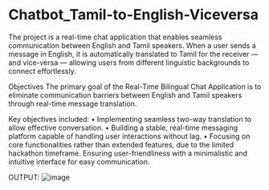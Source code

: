 # Chatbot_Tamil-to-English-Viceversa
The project is a real-time chat application that enables seamless communication between English and Tamil speakers. When a user sends a message in English, it is automatically translated to Tamil for the receiver — and vice-versa — allowing users from different linguistic backgrounds to connect effortlessly.

Objectives
The primary goal of the Real-Time Bilingual Chat Application is to eliminate communication barriers between English and Tamil speakers through real-time message translation.
 
 Key objectives included:
• Implementing seamless two-way translation to allow effective conversation.
• Building a stable, real-time messaging platform capable of handling user interactions without lag.
• Focusing on core functionalities rather than extended features, due to the limited hackathon timeframe.
Ensuring user-friendliness with a minimalistic and intuitive interface for easy communication.

OUTPUT:
![image](https://github.com/user-attachments/assets/1c9d9697-1cec-4496-a75c-2d71817d5016)
